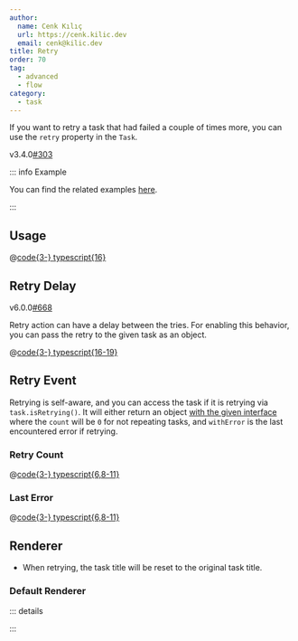 ```yaml
---
author:
  name: Cenk Kılıç
  url: https://cenk.kilic.dev
  email: cenk@kilic.dev
title: Retry
order: 70
tag:
  - advanced
  - flow
category:
  - task
---
```


If you want to retry a task that had failed a couple of times more, you can use the `retry` property in the `Task`.

<Badge><FontIcon icon="mdi:tag-text-outline" />v3.4.0</Badge><Badge type="warning"><FontIcon icon="mdi:github" /><a href="https://github.com/listr2/listr2/issues/303" target="_blank">#303</a></Badge>

<!-- more -->

::: info Example

You can find the related examples [here](https://github.com/listr2/listr2/tree/master/examples/task-retry.example.ts).

:::

## Usage

@[code{3-} typescript{16}](../../examples/docs/task/retry/basic.ts)

## Retry Delay

<Badge><FontIcon icon="mdi:tag-text-outline"/>v6.0.0</Badge><Badge type="warning"><FontIcon icon="mdi:github"/><a href="https://github.com/listr2/listr2/issues/668" target="_blank">#668</a></Badge>

Retry action can have a delay between the tries. For enabling this behavior, you can pass the retry to the given task as an object.

@[code{3-} typescript{16-19}](../../examples/docs/task/retry/retry-delay.ts)

## Retry Event

Retrying is self-aware, and you can access the task if it is retrying via `task.isRetrying()`. It will either return an object [with the given interface](/api/interfaces/ListrTaskRetry.html) where the `count` will be `0` for not repeating tasks, and `withError` is the last encountered error if retrying.

### Retry Count

@[code{3-} typescript{6,8-11}](../../examples/docs/task/retry/retry-count.ts)

### Last Error

@[code{3-} typescript{6,8-11}](../../examples/docs/task/retry/last-error.ts)

## Renderer

- When retrying, the task title will be reset to the original task title.

### Default Renderer

::: details

<!-- @include: ../api/interfaces/DefaultRendererOptions.md{190-202} -->

:::
